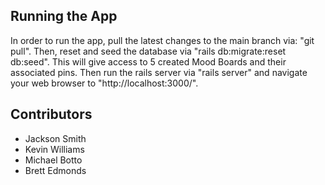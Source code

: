 
## Running the App

In order to run the app, pull the latest changes to the main branch via: "git pull". Then, reset and seed the database via "rails db:migrate:reset db:seed". This will give access to 5 created Mood Boards and their associated pins.  Then run the rails server via "rails server" and navigate your web browser to "http://localhost:3000/".


## Contributors

- Jackson Smith
- Kevin Williams
- Michael Botto
- Brett Edmonds

